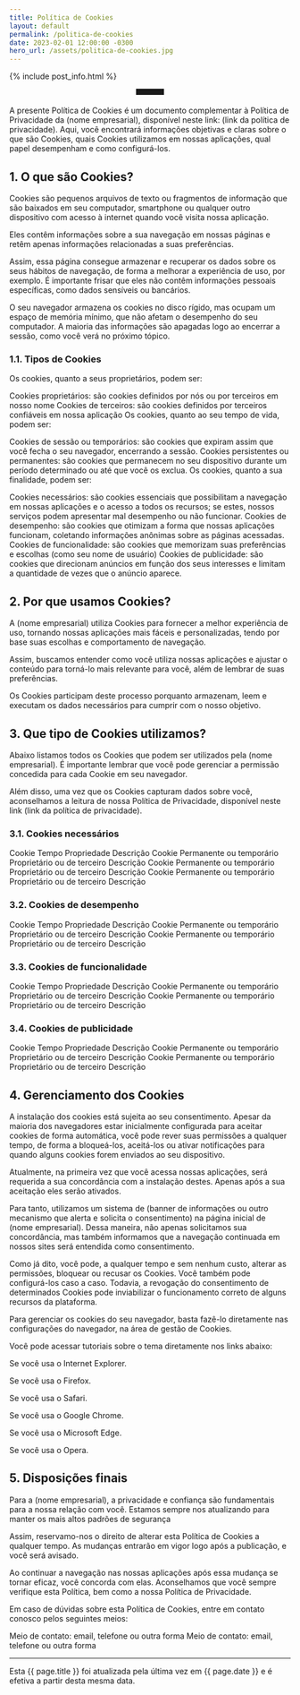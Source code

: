 ```yaml
---
title: Política de Cookies
layout: default
permalink: /politica-de-cookies
date: 2023-02-01 12:00:00 -0300
hero_url: /assets/politica-de-cookies.jpg
---
```


{% include post_info.html %}

<hr style="max-width: 50px;border-width: 3px;border-color: rgba(6,42,78);text-align: center;margin: auto;padding-bottom: 10px; opacity:1; margin-bottom: 2vw;">

A presente Política de Cookies é um documento complementar à Política de Privacidade da (nome empresarial), disponível neste link: (link da política de privacidade). Aqui, você encontrará informações objetivas e claras sobre o que são Cookies, quais Cookies utilizamos em nossas aplicações, qual papel desempenham e como configurá-los.

## 1. O que são Cookies?

Cookies são pequenos arquivos de texto ou fragmentos de informação que são baixados em seu computador, smartphone ou qualquer outro dispositivo com acesso à internet quando você visita nossa aplicação.

Eles contêm informações sobre a sua navegação em nossas páginas e retêm apenas informações relacionadas a suas preferências. 

Assim, essa página consegue armazenar e recuperar os dados sobre os seus hábitos de navegação, de forma a melhorar a experiência de uso, por exemplo. É importante frisar que eles não contêm informações pessoais específicas, como dados sensíveis ou bancários.

O seu navegador armazena os cookies no disco rígido, mas ocupam um espaço de memória mínimo, que não afetam o desempenho do seu computador. A maioria das informações são apagadas logo ao encerrar a sessão, como você verá no próximo tópico.

### 1.1. Tipos de Cookies

Os cookies, quanto a seus proprietários, podem ser:

Cookies proprietários: são cookies definidos por nós ou por terceiros em nosso nome
Cookies de terceiros: são cookies definidos por terceiros confiáveis em nossa aplicação
Os cookies, quanto ao seu tempo de vida, podem ser:

Cookies de sessão ou temporários: são cookies que expiram assim que você fecha o seu navegador, encerrando a sessão.
Cookies persistentes ou permanentes: são cookies que permanecem no seu dispositivo durante um período determinado ou até que você os exclua.
Os cookies, quanto a sua finalidade, podem ser:

Cookies necessários: são cookies essenciais que possibilitam a navegação em nossas aplicações e o acesso a todos os recursos; se estes, nossos serviços podem apresentar mal desempenho ou não funcionar.
Cookies de desempenho: são cookies que otimizam a forma que nossas aplicações funcionam, coletando informações anônimas sobre as páginas acessadas.
Cookies de funcionalidade: são cookies que memorizam suas preferências e escolhas (como seu nome de usuário) 
Cookies de publicidade: são cookies que direcionam anúncios em função dos seus interesses e limitam a quantidade de vezes que o anúncio aparece.

## 2. Por que usamos Cookies?

A (nome empresarial) utiliza Cookies para fornecer a melhor experiência de uso, tornando nossas aplicações mais fáceis e personalizadas, tendo por base suas escolhas e comportamento de navegação.

Assim, buscamos entender como você utiliza nossas aplicações e ajustar o conteúdo para torná-lo mais relevante para você, além de lembrar de suas preferências.

Os Cookies participam deste processo porquanto armazenam, leem e executam os dados necessários para cumprir com o nosso objetivo.

## 3. Que tipo de Cookies utilizamos? 

Abaixo listamos todos os Cookies que podem ser utilizados pela (nome empresarial). É importante lembrar que você pode gerenciar a permissão concedida para cada Cookie em seu navegador.

Além disso, uma vez que os Cookies capturam dados sobre você, aconselhamos a leitura de nossa Política de Privacidade, disponível neste link (link da política de privacidade).

### 3.1. Cookies necessários

Cookie	Tempo	Propriedade	Descrição
Cookie	Permanente ou temporário	Proprietário ou de terceiro	Descrição
Cookie	Permanente ou temporário	Proprietário ou de terceiro	Descrição
Cookie	Permanente ou temporário	Proprietário ou de terceiro	Descrição

### 3.2. Cookies de desempenho 

Cookie	Tempo	Propriedade	Descrição
Cookie	Permanente ou temporário	Proprietário ou de terceiro	Descrição
Cookie	Permanente ou temporário	Proprietário ou de terceiro	Descrição

### 3.3. Cookies de funcionalidade

Cookie	Tempo	Propriedade	Descrição
Cookie	Permanente ou temporário	Proprietário ou de terceiro	Descrição
Cookie	Permanente ou temporário	Proprietário ou de terceiro	Descrição

### 3.4. Cookies de publicidade

Cookie	Tempo	Propriedade	Descrição
Cookie	Permanente ou temporário	Proprietário ou de terceiro	Descrição
Cookie	Permanente ou temporário	Proprietário ou de terceiro	Descrição

## 4. Gerenciamento dos Cookies

A instalação dos cookies está sujeita ao seu consentimento. Apesar da maioria dos navegadores estar inicialmente configurada para aceitar cookies de forma automática, você pode rever suas permissões a qualquer tempo, de forma a bloqueá-los, aceitá-los ou ativar notificações para quando alguns cookies forem enviados ao seu dispositivo. 

Atualmente, na primeira vez que você acessa nossas aplicações, será requerida a sua concordância com a instalação destes. Apenas após a sua aceitação eles serão ativados.

Para tanto, utilizamos um sistema de (banner de informações ou outro mecanismo que alerta e solicita o consentimento) na página inicial de (nome empresarial). Dessa maneira, não apenas solicitamos sua concordância, mas também informamos que a navegação continuada em nossos sites será entendida como consentimento. 

Como já dito, você pode, a qualquer tempo e sem nenhum custo, alterar as permissões, bloquear ou recusar os Cookies. Você também pode configurá-los caso a caso. Todavia, a revogação do consentimento de determinados Cookies pode inviabilizar o funcionamento correto de alguns recursos da plataforma.

Para gerenciar os cookies do seu navegador, basta fazê-lo diretamente nas configurações do navegador, na área de gestão de Cookies.

Você pode acessar tutoriais sobre o tema diretamente nos links abaixo:

Se você usa o Internet Explorer.

Se você usa o Firefox.

Se você usa o Safari.

Se você usa o Google Chrome.

Se você usa o Microsoft Edge.

Se você usa o Opera.

## 5. Disposições finais

Para a (nome empresarial), a privacidade e confiança são fundamentais para a nossa relação com você. Estamos sempre nos atualizando para manter os mais altos padrões de segurança 

Assim, reservamo-nos o direito de alterar esta Política de Cookies a qualquer tempo. As mudanças entrarão em vigor logo após a publicação, e você será avisado.

Ao continuar a navegação nas nossas aplicações após essa mudança se tornar eficaz, você concorda com elas. Aconselhamos que você sempre verifique esta Política, bem como a nossa Política de Privacidade.

Em caso de dúvidas sobre esta Política de Cookies, entre em contato conosco pelos seguintes meios:

Meio de contato: email, telefone ou outra forma
Meio de contato: email, telefone ou outra forma

<hr>

Esta {{ page.title }} foi atualizada pela última vez em {{ page.date }} e é efetiva a partir desta mesma data.
